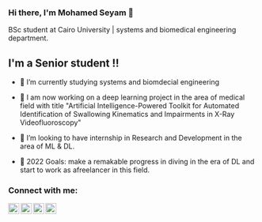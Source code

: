 ### Hi there, I'm Mohamed Seyam 👋

BSc student at Cairo University | systems and biomedical engineering department.

## I'm a Senior student !!

- 🌱 I’m currently studying systems and biomdecial engineering 
- 🔭 I am now working on a deep learning project in the area of medical field with title "Artificial Intelligence-Powered Toolkit for Automated Identification of Swallowing Kinematics and Impairments in X-Ray Videofluoroscopy" 

- 👯 I’m looking to have internship in Research and Development in the area of ML & DL.
- 🥅 2022 Goals: make a remakable progress in diving in the era of DL and start to work as afreelancer in this field. 


### Connect with me:


[<img align="left" alt="codeSTACKr | YouTube" width="22px" src="https://cdn.jsdelivr.net/npm/simple-icons@v3/icons/youtube.svg" />][youtube]
[<img align="left" alt="codeSTACKr | Twitter" width="22px" src="https://cdn.jsdelivr.net/npm/simple-icons@v3/icons/twitter.svg" />][twitter]
[<img align="left" alt="codeSTACKr | LinkedIn" width="22px" src="https://cdn.jsdelivr.net/npm/simple-icons@v3/icons/linkedin.svg" />][linkedin]
[<img align="left" alt="codeSTACKr | Instagram" width="22px" src="https://cdn.jsdelivr.net/npm/simple-icons@v3/icons/instagram.svg" />][instagram]

<br />


<br />




[twitter]: https://twitter.com/Mohamed56848980
[youtube]: https://www.youtube.com/channel/UCqCtwlDL94W9XnoBv1F8Syg
[instagram]:https://www.instagram.com/seyam_mo/
[linkedin]: https://www.linkedin.com/in/mohamed-seyam-91b3b81b7/
